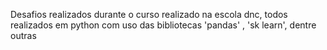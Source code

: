 Desafios realizados durante o curso realizado na escola dnc, todos realizados em python com uso das bibliotecas 'pandas' , 'sk learn', dentre outras
